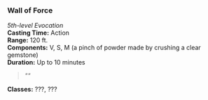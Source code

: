 ### Wall of Force  
*5th-level Evocation*  
**Casting Time:** Action  
**Range:** 120 ft.  
**Components:** V, S, M (a pinch of powder made by crushing a clear gemstone)  
**Duration:** Up to 10 minutes  

> *""*

**Classes:** ???, ???